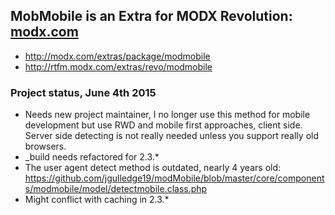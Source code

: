 ## MobMobile is an Extra for MODX Revolution: [modx.com](http://modx.com)
 - http://modx.com/extras/package/modmobile
 - http://rtfm.modx.com/extras/revo/modmobile

### Project status, June 4th 2015
 - Needs new project maintainer, I no longer use this method for mobile development but use RWD and mobile first approaches, client side. Server side detecting is not really needed unless you support really old browsers.
 - _build needs refactored for 2.3.*
 - The user agent detect method is outdated, nearly 4 years old: https://github.com/jgulledge19/modMobile/blob/master/core/components/modmobile/model/detectmobile.class.php
 - Might conflict with caching in 2.3.*